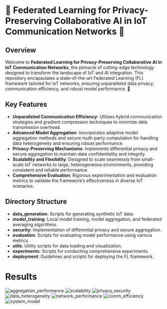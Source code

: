 # 🌟 Federated Learning for Privacy-Preserving Collaborative AI in IoT Communication Networks 🌟

## Overview

Welcome to **Federated Learning for Privacy-Preserving Collaborative AI in IoT Communication Networks**, the pinnacle of cutting-edge technology designed to transform the landscape of IoT and AI integration. This repository encapsulates a state-of-the-art Federated Learning (FL) framework tailored for IoT networks, ensuring unparalleled data privacy, communication efficiency, and robust model performance. 🚀

## Key Features

- **Unparalleled Communication Efficiency**: Utilizes hybrid communication strategies and gradient compression techniques to minimize data transmission overhead.
- **Advanced Model Aggregation**: Incorporates adaptive model aggregation methods and secure multi-party computation for handling data heterogeneity and ensuring robust performance.
- **Privacy-Preserving Mechanisms**: Implements differential privacy and secure aggregation to maintain data confidentiality and integrity.
- **Scalability and Flexibility**: Designed to scale seamlessly from small-scale IoT networks to large, heterogeneous environments, providing consistent and reliable performance.
- **Comprehensive Evaluation**: Rigorous experimentation and evaluation metrics to validate the framework’s effectiveness in diverse IoT scenarios.

## Directory Structure

- **data_generation**: Scripts for generating synthetic IoT data.
- **model_training**: Local model training, model aggregation, and federated averaging algorithms.
- **security**: Implementation of differential privacy and secure aggregation.
- **evaluation**: Scripts for evaluating model performance using various metrics.
- **utils**: Utility scripts for data loading and visualization.
- **experiments**: Scripts for conducting comprehensive experiments.
- **deployment**: Guidelines and scripts for deploying the FL framework.

# Results
![aggregation_performance](https://github.com/user-attachments/assets/11a621b3-490a-46c1-b5fb-76d7b7cea399)
![scalability](https://github.com/user-attachments/assets/fb32b4fa-cb1e-4dd1-a835-05e73507c40e)
![privacy_security](https://github.com/user-attachments/assets/0127e232-5258-41a8-befb-48992fc6f42b)
![data_heterogeneity](https://github.com/user-attachments/assets/534aea25-6fb3-49cf-8141-a395b44bb556)
![network_performance](https://github.com/user-attachments/assets/d7a04059-7462-41b3-bc40-ac7b99dad838)
![comm_efficiency](https://github.com/user-attachments/assets/0fb03f7f-c031-4a05-94df-ed3b754f5054)
![system_model](https://github.com/user-attachments/assets/f9191dd4-17a5-4375-9cd6-ebf2ffe3e774)

